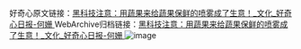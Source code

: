 好奇心原文链接：[黑科技注意：用蔬果来给蔬果保鲜的喷雾成了生意！_文化_好奇心日报-何姗 ](https://www.qdaily.com/articles/10910.html)
WebArchive归档链接：[黑科技注意：用蔬果来给蔬果保鲜的喷雾成了生意！_文化_好奇心日报-何姗 ](http://web.archive.org/web/20190623163343/https://www.qdaily.com/articles/10910.html)
![image](http://ww3.sinaimg.cn/large/007d5XDply1g3wcgab8cej30u02li7wh)